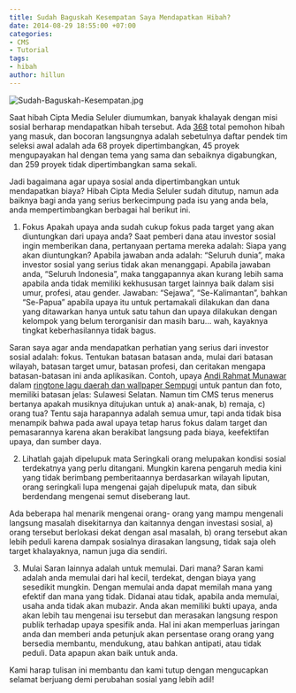 ```yaml
---
title: Sudah Baguskah Kesempatan Saya Mendapatkan Hibah?
date: 2014-08-29 18:55:00 +07:00
categories:
- CMS
- Tutorial
tags:
- hibah
author: hillun
---
```


![Sudah-Baguskah-Kesempatan.jpg](/uploads/Sudah-Baguskah-Kesempatan.jpg)

Saat hibah Cipta Media Seluler diumumkan, banyak khalayak dengan misi sosial berharap mendapatkan hibah tersebut. Ada [368](http://hibah.ciptamedia.org/) total pemohon hibah yang masuk, dan bocoran langsungnya adalah sebetulnya daftar pendek tim seleksi awal adalah ada 68 proyek dipertimbangkan, 45 proyek mengupayakan hal dengan tema yang sama dan sebaiknya digabungkan, dan 259 proyek tidak dipertimbangkan sama sekali.

Jadi bagaimana agar upaya sosial anda dipertimbangkan untuk mendapatkan biaya? Hibah Cipta Media Seluler sudah ditutup, namun ada baiknya bagi anda yang serius berkecimpung pada isu yang anda bela, anda mempertimbangkan berbagai hal berikut ini.

1. Fokus
Apakah upaya anda sudah cukup fokus pada target yang akan diuntungkan dari upaya anda? Saat pemberi dana atau investor sosial ingin memberikan dana, pertanyaan pertama mereka adalah: Siapa yang akan diuntungkan? Apabila jawaban anda adalah: “Seluruh dunia”, maka investor sosial yang serius tidak akan menanggapi. Apabila jawaban anda, “Seluruh Indonesia”, maka tanggapannya akan kurang lebih sama apabila anda tidak memiliki kekhususan target lainnya baik dalam sisi umur, profesi, atau gender. Jawaban: “Sejawa”, “Se-Kalimantan”, bahkan “Se-Papua” apabila upaya itu untuk pertamakali dilakukan dan dana yang ditawarkan hanya untuk satu tahun dan upaya dilakukan dengan kelompok yang belum terorganisir dan masih baru… wah, kayaknya tingkat keberhasilannya tidak bagus.

Saran saya agar anda mendapatkan perhatian yang serius dari investor sosial adalah: fokus. Tentukan batasan batasan anda, mulai dari batasan wilayah, batasan target umur, batasan profesi, dan ceritakan mengapa batasan-batasan ini anda aplikasikan. Contoh, upaya [Andi Rahmat Munawar](http://ciptamedia.org/andi-rahmat-munawar/) dalam [ringtone lagu daerah dan wallpaper Sempugi](http://ciptamedia.org/042-ringtone-wallpaper-nsp-2/) untuk pantun dan foto, memiliki batasan jelas: Sulawesi Selatan. Namun tim CMS terus menerus bertanya apakah musiknya ditujukan untuk a) anak-anak, b) remaja, c) orang tua? Tentu saja harapannya adalah semua umur, tapi anda tidak bisa menampik bahwa pada awal upaya tetap harus fokus dalam target dan pemasarannya karena akan berakibat langsung pada biaya, keefektifan upaya, dan sumber daya.

2. Lihatlah gajah dipelupuk mata
Seringkali orang melupakan kondisi sosial terdekatnya yang perlu ditangani. Mungkin karena pengaruh media kini yang tidak berimbang pemberitaannya berdasarkan wilayah liputan, orang seringkali lupa mengenai gajah dipelupuk mata, dan sibuk berdendang mengenai semut diseberang laut.

Ada beberapa hal menarik mengenai orang- orang yang mampu mengenali langsung masalah disekitarnya dan kaitannya dengan investasi sosial, a) orang tersebut berlokasi dekat dengan asal masalah, b) orang tersebut akan lebih peduli karena dampak sosialnya dirasakan langsung, tidak saja oleh target khalayaknya, namun juga dia sendiri.

3. Mulai
Saran lainnya adalah untuk memulai. Dari mana? Saran kami adalah anda memulai dari hal kecil, terdekat, dengan biaya yang sesedikit mungkin. Dengan memulai anda dapat memilah mana yang efektif dan mana yang tidak. Didanai atau tidak, apabila anda memulai, usaha anda tidak akan mubazir. Anda akan memiliki bukti upaya, anda akan lebih tau mengenai isu tersebut dan merasakan langsung respon publik terhadap upaya spesifik anda. Hal ini akan memperluas jaringan anda dan memberi anda petunjuk akan persentase orang orang yang bersedia membantu, mendukung, atau bahkan antipati, atau tidak peduli. Data apapun akan baik untuk anda.

Kami harap tulisan ini membantu dan kami tutup dengan mengucapkan selamat berjuang demi perubahan sosial yang lebih adil!